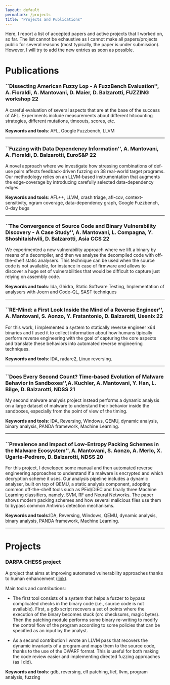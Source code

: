 ```yaml
---
layout: default
permalink: /projects
title: "Projects and Publications"
---
```


Here, I report a list of accepted papers and active projects that I worked on, so far. The list cannot be exhaustive as I cannot make all papers/projects public for several reasons (most typically, the paper is under submission). However, I will try to add the new entries as soon as possible.

# Publications

### ``Dissecting American Fuzzy Lop - A FuzzBench Evaluation'', A. Fioraldi, A. Mantovani, D. Maier, D. Balzarotti, FUZZING workshop 22

A careful evaluation of several aspects that are at the base of the success of AFL. Experiments include measurements about different hitcounting strategies, different mutations, timeouts, scores, etc.

**Keywords and tools**: AFL, Google Fuzzbench, LLVM

--------

### ``Fuzzing with Data Dependency Information'', A. Mantovani, A. Fioraldi, D. Balzarotti, EuroS&P 22

A novel approach where we investigate how stressing combinations of def-use pairs affects feedback-driven fuzzing on 38 real-world target programs. Our methodology relies on an LLVM-based instrumentation that augments the edge-coverage by introducing carefully selected data-dependency edges.

**Keywords and tools**: AFL++, LLVM, crash triage, afl-cov, context-sensitivity, ngram coverage, data-dependency graph, Google Fuzzbench, 0-day bugs


--------

### ``The Convergence of Source Code and Binary Vulnerability Discovery - A Case Study'', A. Mantovani, L. Compagna, Y. Shoshitaishvili, D. Balzarotti, Asia CCS 22

We experimented a new vulnerability approach where we lift a binary by means of a decompiler, and then we analyse the decompiled code with off-the-shelf static analysers.
This technique can be used when the source code is not available, for instance in case of firmware and allows to discover a huge set of vulnerabilities that would be difficult to capture just relying on assembly code.

**Keywords and tools**: Ida, Ghidra, Static Software Testing, Implementation of analysers with Joern and Code-QL, SAST techniques

--------

### ``RE-Mind: a First Look Inside the Mind of a Reverse Engineer'', A. Mantovani, S. Aonzo, Y. Fratantonio, D. Balzarotti, Usenix 22

For this work, I implemented a system to statically reverse engineer x64 binaries and I used it to collect information about how humans tipically perform reverse engineering with the goal of capturing the core aspects and translate these behaviors into automated reverse engineering techniques.


**Keywords and tools**: IDA, radare2, Linux reversing.


--------


### ``Does Every Second Count? Time-based Evolution of Malware Behavior in Sandboxes'',A. Kuchler, A. Mantovani, Y. Han, L. Bilge, D. Balzarotti, NDSS 21


My second malware analysis project instead performs a dynamic analysis on a large dataset of malware to understand their behavior inside the sandboxes, especially from the point of view of the timing.

**Keywords and tools**: IDA, Reversing, Windows, QEMU, dynamic analysis, binary analysis, PANDA framework, Machine Learning.



--------

### ``Prevalence and Impact of Low-Entropy Packing Schemes in the Malware Ecosystem'', A. Mantovani, S. Aonzo, A. Merlo, X. Ugarte-Pedrero, D. Balzarotti, NDSS 20


For this project, I developed some manual and then automated reverse engineering approaches to understand if a malware is encrypted and which decryption scheme it uses.
Our analysis pipeline includes a dynamic analyser, built on top of QEMU, a static analysis component, adopting common off-the-shelf tools such as PEid/DIEC and finally three Machine Learning classifiers, namely, SVM, RF and Neural Networks.
The paper shows modern packing schemes and how several malicious files use them to bypass common Antivirus detection mechanisms.

**Keywords and tools**:IDA, Reversing, Windows, QEMU, dynamic analysis, binary analysis, PANDA framework, Machine Learning.



--------


# Projects


### DARPA CHESS project 

A project that aims at improving automated vulnerability approaches thanks to human enhancement ([link](https://www.darpa.mil/program/computers-and-humans-exploring-software-security)).

Main tools and contributions:
+ The first tool consists of a system that helps a fuzzer to bypass complicated checks in the binary code (i.e., source code is not available). First, a gdb script recovers a set of points where the execution of the binary becomes stuck (crc checksums, magic bytes). Then the patching module performs some binary re-writing to modify the control flow of the program according to some policies that can be specified as an input by the analyst.

+ As a second contribution I wrote an LLVM pass that recovers the dynamic invariants of a program and maps them to the source code, thanks to the use of the DWARF format. This is useful for both making the code review easier and implementing directed fuzzing approaches (as I did).

**Keywords and tools**: gdb, reversing, elf patching, lief, llvm, program analysis, fuzzing



